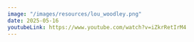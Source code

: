 ```yaml
---
image: "/images/resources/lou_woodley.png"
date: 2025-05-16
youtubeLink: https://www.youtube.com/watch?v=iZkrRetIrM4
---
```

